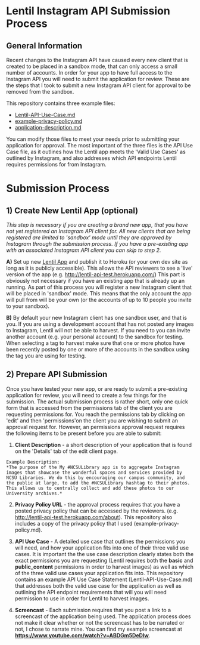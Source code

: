 # Lentil Instagram API Submission Process
## General Information
Recent changes to the Instagram API have caused every new client that is created to be placed in a sandbox mode, that can only access a small number of accounts. In order for your app to have full access to the Instagram API you will need to submit the application for review. These are the steps that I took to submit a new Instagram API client for approval to be removed from the sandbox.

This repository contains three example files:

- [Lentil-API-Use-Case.md](https://github.com/NCSU-Libraries/Lentil-Instagram-API-submission/blob/master/Lentil-API-Use-Case.md)
- [example-privacy-policy.md](https://github.com/NCSU-Libraries/Lentil-Instagram-API-submission/blob/master/example-privacy-policy.md)
- [application-description.md](https://github.com/NCSU-Libraries/Lentil-Instagram-API-submission/blob/master/application-description.md)


You can modify those files to meet your needs prior to submitting your application for approval. The most important of the three files is the API Use Case file, as it outlines how the Lentil app meets the 'Valid Use Cases' as outlined by Instagram, and also addresses which API endpoints Lentil requires permissions for from Instagram. 

# Submission Process 
## 1) Create New Lentil App (optional)
*This step is necessary if you are creating a brand new app, that you have not yet registered an Instagram API client for. All new clients that are being registered are limited to 'sandbox' mode until they are approved by Instagram through the submission process. If you have a pre-existing app with an associated Instagram API client you can skip to step 2.*

  **A)** Set up new [Lentil App](https://github.com/ncsu-libraries/lentil) and publish it to Heroku (or your own dev site as long as it is publicly accessible). This allows the API reviewers to see a 'live' version of the app (e.g. http://lentil-api-test.herokuapp.com/) This part is obviously not necessary if you have an existing app that is already up an running. As part of this process you will register a new Instagram client that will be placed in 'sandbox' mode. This means that the only account the app will pull from will be your own (or the accounts of up to 10 people you invite to your sandbox).

  **B)** By default your new Instagram client has one sandbox user, and that is you. If you are using a development account that has not posted any images to Instagram, Lentil will not be able to harvest. If you need to you can invite another account (e.g. your personal account) to the sandbox for testing. When selecting a tag to harvest make sure that one or more photos have been recently posted by one or more of the accounts in the sandbox using the tag you are using for testing.

## 2) Prepare API Submission
Once you have tested your new app, or are ready to submit a pre-existing application for review, you will need to create a few things for the submission. The actual submission process is rather short, only one quick form that is accessed from the permissions tab of the client you are requesting permissions for. You reach the permissions tab by clicking on 'edit' and then 'permissions'on the client you are wishing to submit an approval request for. However, an permissions approval request requires the following items to be present before you are able to submit:

  1) **Client Description** - a short description of your application that is found on the 'Details' tab of the edit client page.

    Example Description:  
    *The purpose of the My #NCSULibrary app is to aggregate Instagram images that showcase the wonderful spaces and services provided by NCSU Libraries. We do this by encouraging our campus community, and the public at large, to add the #NCSULibrary hashtag to their photos. This allows us to centrally collect and add these photos to our University archives.*

  2) **Privacy Policy URL** - the approval process requires that you have a posted privacy policy that can be accessed by the reviewers. (e.g. http://lentil-api-test.herokuapp.com/about). This repository also includes a copy of the privacy policy that I used (example-privacy-policy.md).

  3) **API Use Case** - A detailed use case that outlines the permissions you will need, and how your application fits into one of their three valid use cases. It is important the the use case description clearly states both the exact permissions you are requesting (Lentil requires both the **basic** and **public_content** permissions in order to harvest images) as well as which of the three valid use cases your application fits into. This repository contains an example API Use Case Statement (Lentil-API-Use-Case.md) that addresses both the valid use case for the application as well as outlining the API endpoint requirements that will you will need permission to use in order for Lentil to harvest images. 

  4) **Screencast** - Each submission requires that you post a link to a screencast of the application being used. The application process does not make it clear whether or not the screencast has to be narrated or not, I chose to narrate mine. You can find my example screencast at **https://www.youtube.com/watch?v=ABDGm5DeDIw**.
